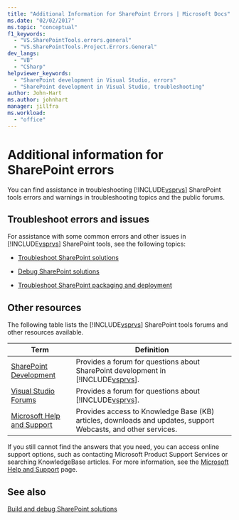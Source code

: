 ```yaml
---
title: "Additional Information for SharePoint Errors | Microsoft Docs"
ms.date: "02/02/2017"
ms.topic: "conceptual"
f1_keywords: 
  - "VS.SharePointTools.errors.general"
  - "VS.SharePointTools.Project.Errors.General"
dev_langs: 
  - "VB"
  - "CSharp"
helpviewer_keywords: 
  - "SharePoint development in Visual Studio, errors"
  - "SharePoint development in Visual Studio, troubleshooting"
author: John-Hart
ms.author: johnhart
manager: jillfra
ms.workload: 
  - "office"
---
```

# Additional information for SharePoint errors
  You can find assistance in troubleshooting [!INCLUDE[vsprvs](../sharepoint/includes/vsprvs-md.md)] SharePoint tools errors and warnings in troubleshooting topics and the public forums.  
  
## Troubleshoot errors and issues
 For assistance with some common errors and other issues in [!INCLUDE[vsprvs](../sharepoint/includes/vsprvs-md.md)] SharePoint tools, see the following topics:  
  
-   [Troubleshoot SharePoint solutions](../sharepoint/troubleshooting-sharepoint-solutions.md)  
  
-   [Debug SharePoint solutions](../sharepoint/debugging-sharepoint-solutions.md)  
  
-   [Troubleshoot SharePoint packaging and deployment](../sharepoint/troubleshooting-sharepoint-packaging-and-deployment.md)  
  
## Other resources
 The following table lists the [!INCLUDE[vsprvs](../sharepoint/includes/vsprvs-md.md)] SharePoint tools forums and other resources available.  
  
|Term|Definition|  
|----------|----------------|  
|[SharePoint Development](http://go.microsoft.com/fwlink/?LinkId=179593)|Provides a forum for questions about SharePoint development in [!INCLUDE[vsprvs](../sharepoint/includes/vsprvs-md.md)].|  
|[Visual Studio Forums](http://go.microsoft.com/fwlink/?LinkID=150452)|Provides a forum for questions about [!INCLUDE[vsprvs](../sharepoint/includes/vsprvs-md.md)].|  
|[Microsoft Help and Support](http://go.microsoft.com/fwlink/?LinkID=108287)|Provides access to Knowledge Base (KB) articles, downloads and updates, support Webcasts, and other services.|  
  
 If you still cannot find  the answers that you need, you can access online support options, such as contacting Microsoft Product Support Services or searching KnowledgeBase articles. For more information, see the [Microsoft Help and Support](http://go.microsoft.com/fwlink/?LinkID=155371) page.  
  
## See also
 [Build and debug SharePoint solutions](../sharepoint/building-and-debugging-sharepoint-solutions.md)  
